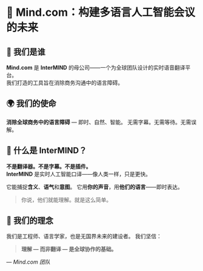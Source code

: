 # 🧠 Mind.com：构建多语言人工智能会议的未来

## 🏢 我们是谁

**Mind.com** 是 **InterMIND** 的母公司——一个为全球团队设计的实时语音翻译平台。  
我们打造的工具旨在消除商务沟通中的语言障碍。

## 🌍 我们的使命

**消除全球商务中的语言障碍** — 即时、自然、智能。
无需字幕。无需等待。无需误解。

## 🤖 什么是 InterMIND？

**不是翻译器。不是字幕。不是插件。**  
**InterMIND** 是实时人工智能口译——像人类一样，只是更快。

它能捕捉**含义**、**语气**和**意图**。
它用**你的声音**，用**他们的语言**——即时表达。

> 你说，他们就能理解。就是这么简单。

## 👥 我们的理念

我们是工程师、语言学家，也是无国界未来的建设者。
我们坚信：

> **理解 — 而非翻译 — 是全球协作的基础。**

— _Mind.com 团队_